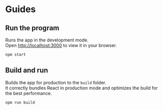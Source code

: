 # Guides

## Run the program

Runs the app in the development mode.\
Open [http://localhost:3000](http://localhost:3000) to view it in your browser.

```bash
npm start
```

## Build and run

Builds the app for production to the `build` folder.\
It correctly bundles React in production mode and optimizes the build for the best performance.

```bash
npm run build
```